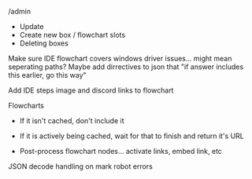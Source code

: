/admin
- Update
- Create new box / flowchart slots
- Deleting boxes

Make sure IDE flowchart covers windows driver issues... might mean seperating paths? Maybe add dirrectives to json that "if answer includes this earlier, go this way"

Add IDE steps image and discord links to flowchart

Flowcharts
- If it isn't cached, don't include it 
- If it is actively being cached, wait for that to finish and return it's URL

- Post-process flowchart nodes... activate links, embed link, etc

JSON decode handling on mark robot errors
